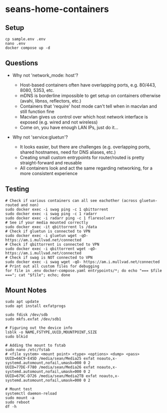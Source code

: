 # seans-home-containers

## Setup

    cp sample.env .env
    nano .env
    docker compose up -d

## Questions

- Why not 'network_mode: host'?

  - Host-based containers often have overlapping ports, e.g. 80/443, 8080, 5353, etc.
  - mDNS is borderline impossible to get setup on containers otherwise (avahi, libnss, reflectors, etc.)
  - Containers that 'require' host mode can't tell when in macvlan and still function fine
  - Macvlan gives us control over which host network interface is exposed (e.g. wired and not wireless)
  - Come on, you have enough LAN IPs, just do it...

- Why not 'service:gluetun'?

  - It looks easier, but there are challenges (e.g. overlapping ports, shared hostnames, need for DNS aliases, etc.)
  - Creating small custom entrypoints for router/routed is pretty straight-forward and reusable
  - All containers look and act the same regarding networking, for a more consistent experience

## Testing

    # Check if various containers can all see eachother (across gluetun-routed and non)
    sudo docker exec -i swag ping -c 1 qbittorrent
    sudo docker exec -i swag ping -c 1 radarr
    sudo docker exec -i radarr ping -c 1 flaresolverr
    # See if your media mounted correctly
    sudo docker exec -it qbittorrent ls /data
    # Check if gluetun is connected to VPN
    sudo docker exec -i gluetun wget -qO- https://am.i.mullvad.net/connected
    # Check if qbittorrent is connected to VPN
    sudo docker exec -i qbittorrent wget -qO- https://am.i.mullvad.net/connected
    # Check if swag is NOT connected to VPN
    sudo docker exec -i swag wget -qO- https://am.i.mullvad.net/connected
    # Print out all custom files for debugging
    for file in .env docker-compose.yaml entrypoints/*; do echo "=== $file ==="; cat "$file"; echo; done

## Mount Notes

    sudo apt update
    sudo apt install exfatprogs

    sudo fdisk /dev/sdb
    sudo mkfs.exfat /dev/sdb1

    # Figuring out the device info
    lsblk -o NAME,FSTYPE,UUID,MOUNTPOINT,SIZE
    sudo blkid

    # Adding the mount to fstab
    sudo nano /etc/fstab
    # <file system> <mount point> <type> <options> <dump> <pass>
    UUID=66C9-E45D /media/sean/Media25 exfat noauto,x-systemd.automount,nofail,umask=000 0 2
    UUID=77DE-F780 /media/sean/Media26 exfat noauto,x-systemd.automount,nofail,umask=000 0 2
    UUID=679C-D726 /media/sean/Media2TB exfat noauto,x-systemd.automount,nofail,umask=000 0 2

    # Mount test
    systemctl daemon-reload
    sudo mount -a
    sudo reboot
    df -h
